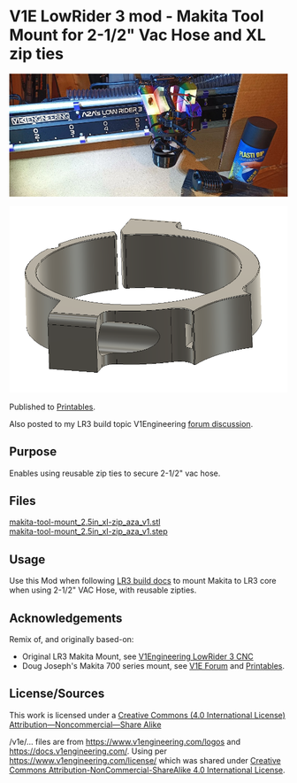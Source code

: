 
 # V1E LowRider 3 mod - Makita Tool Mount for 2-1/2" Vac Hose and XL zip ties

![image](makita-tool-mount_2.5in_xl-zip_aza_v1.jpg)

![image](makita-tool-mount_2.5in_xl-zip_aza_v1.png)

Published to [Printables](https://www.printables.com/model/359322-lowrider-3-cnc-makita-700-series-mount-25-xl-zip-h).

Also posted to my LR3 build topic V1Engineering [forum discussion](https://forum.v1engineering.com/t/purple-black-rainbow-lr3-build-video-https-youtu-be-fj7nyio8ooe/33309).


## Purpose
Enables using reusable zip ties to secure 2-1/2" vac hose.

## Files 
[makita-tool-mount_2.5in_xl-zip_aza_v1.stl](makita-tool-mount_2.5in_xl-zip_aza_v1.stl)<br/>
[makita-tool-mount_2.5in_xl-zip_aza_v1.step](makita-tool-mount_2.5in_xl-zip_aza_v1.step)<br/>


## Usage
Use this Mod when following [LR3 build docs](https://docs.v1engineering.com/lowrider) to mount Makita to LR3 core when using 2-1/2" VAC Hose, with reusable zipties.


## Acknowledgements
Remix of, and originally based-on:

- Original LR3 Makita Mount, see [V1Engineering LowRider 3 CNC](https://docs.v1engineering.com/lowrider)
- Doug Joseph's Makita 700 series mount, see [V1E Forum](https://forum.v1engineering.com/t/lowrider-v3-makita-700-series-mount-removable-dust-shoe-remixed-for-2-5-hose-v1-1/33180) and [Printables](https://www.printables.com/model/212623-lowrider-3-cnc-makita-700-series-mount-removable-d).
 


## License/Sources
This work is licensed under a [Creative Commons (4.0 International License)
Attribution—Noncommercial—Share Alike](http://creativecommons.org/licenses/by-nc-sa/4.0/)

/v1e/... files are from https://www.v1engineering.com/logos and https://docs.v1engineering.com/.  Using per https://www.v1engineering.com/license/ which was shared under [Creative Commons Attribution-NonCommercial-ShareAlike 4.0 International License](https://creativecommons.org/licenses/by-nc-sa/4.0/).
